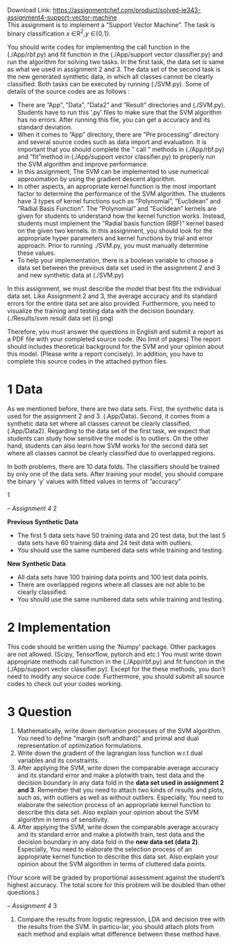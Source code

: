 Download Link: https://assignmentchef.com/product/solved-ie343-assignment4-support-vector-machine
<br>
This assignment is to implement a ”Support Vector Machine”. The task is binary classification <em>x </em>∈R<sup>2</sup><em>,y </em>∈{0<em>,</em>1}.

You should write codes for implementing the call  function in the (./App/rbf.py) and fit function in the (./App/support vector classifier.py) and run the algorithm for solving two tasks. In the first task, the data set is same as what we used in assignment 2 and 3. The data set of the second task is the new generated synthetic data, in which all classes cannot be clearly classified. Both tasks can be executed by running (./SVM.py). Some of details of the source codes are as follows :

<ul>

 <li>There are ”App”, ”Data”, ”Data2” and ”Result” directories and (./SVM.py). Students have to run this ’.py’ files to make sure that the SVM algorithm has no errors. After running this file, you can get a accuracy and its standard deviation.</li>

 <li>When it comes to ”App” directory, there are ”Pre processing” directory and several source codes such as data import and evaluation. It is important that you should complete the ” call ” methods in (./App/rbf.py) and ”fit”method in (./App/support vector classifier.py) to properly run the SVM algorithm and improve performance.</li>

 <li>In this assignment, The SVM can be implemented to use numerical approximation by using the gradient descent algorithm.</li>

 <li>In other aspects, an appropriate kernel function is the most important factor to determine the performance of the SVM algorithm. The students have 3 types of kernel functions such as ”Polynomial”, ”Euclidean” and ”Radial Basis Function”. The ”Polynomial” and ”Euclidean” kernels are given for students to understand how the kernel function works. Instead, students must implement the ”Radial basis function (RBF)” kernel based on the given two kernels. In this assignment, you should look for the appropriate hyper parameters and kernel functions by trial and error approach. Prior to running ./SVM.py, you must manually determine these values.</li>

 <li>To help your implementation, there is a boolean variable to choose a data set between the previous data set used in the assignment 2 and 3 and new synthetic data at (./SVM.py)</li>

</ul>

In this assignment, we must describe the model that best fits the individual data set. Like Assignment 2 and 3, the average accuracy and its standard errors for the entire data set are also provided. Furthermore, you need to visualize the training and testing data with the decision boundary. (./Results/svm result data set (i).png)

Therefore, you must answer the questions in English and submit a report as a PDF file with your completed source code. (No limit of pages) The report should includes theoretical background for the SVM and your opinion about this model. (Please write a report concisely). In addition, you have to complete this source codes in the attached python files.

<h1>1           Data</h1>

As we mentioned before, there are two data sets. First, the synthetic data is used for the assignment 2 and 3. (.App/Data). Second, it comes from a synthetic data set where all classes cannot be clearly classified. (.App/Data2). Regarding to the data set of the first task, we expect that students can study how sensitive the model is to outliers. On the other hand, students can also learn how SVM works for the second data set where all classes cannot be clearly classified due to overlapped regions.

In both problems, there are 10 data folds. The classifiers should be trained by only one of the data sets. After training your model, you should compare the binary ’y’ values with fitted values in terms of ”accuracy”

1

<em>– Assignment 4                                                                                                                                             </em>2

<strong>Previous Synthetic Data</strong>

<ul>

 <li>The first 5 data sets have 50 training data and 20 test data, but the last 5 data sets have 60 training data and 24 test data with outliers.</li>

 <li>You should use the same numbered data sets while training and testing.</li>

</ul>

<strong>New Synthetic Data</strong>

<ul>

 <li>All data sets have 100 training data points and 100 test data points.</li>

 <li>There are overlapped regions where all classes are not able to be clearly classified.</li>

 <li>You should use the same numbered data sets while training and testing.</li>

</ul>

<h1>2           Implementation</h1>

This code should be written using the ’Numpy’ package. Other packages are not allowed. (Scipy, Tensorflow, pytorch and etc.) You must write down appropriate methods call function in the (./App/rbf.py) and fit function in the (./App/support vector classifier.py). Except for the these methods, you don’t need to modify any source code. Furthermore, you should submit all source codes to check out your codes working.

<h1>3           Question</h1>

<ol>

 <li>Mathematically, write down derivation processes of the SVM algorithm. You need to define ”margin (soft andhard)” and primal and dual representation of optimization formulations.</li>

 <li>Write down the gradient of the lagrangian loss function w.r.t dual variables and its constraints.</li>

 <li>After applying the SVM, write down the comparable average accuracy and its standard error and make a plotwith train, test data and the decision boundary in any data fold in the <strong>data set used in assignment 2 and 3</strong>. Remember that you need to attach two kinds of results and plots, such as, with outliers as well as without outliers. Especially, You need to elaborate the selection process of an appropriate kernel function to describe this data set. Also explain your opinion about the SVM algorithm in terms of sensitivity.</li>

 <li>After applying the SVM, write down the comparable average accuracy and its standard error and make a plotwith train, test data and the decision boundary in any data fold in the <strong>new data set (data 2)</strong>. Especially, You need to elaborate the selection process of an appropriate kernel function to describe this data set. Also explain your opinion about the SVM algorithm in terms of cluttered data points.</li>

</ol>

(Your score will be graded by proportional assessment against the student’s highest accuracy. The total score for this problem will be doubled than other questions.)

<em>– Assignment 4                                                                                                                                             </em>3

<ol>

 <li>Compare the results from logistic regression, LDA and decision tree with the results from the SVM. In particu-lar, you should attach plots from each method and explain what difference between these method have.</li>

</ol>